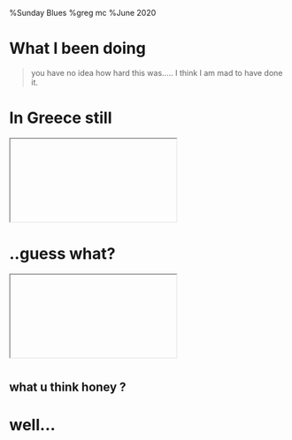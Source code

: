 %Sunday Blues
%greg mc
%June 2020

# What I been doing

>you have no idea how hard this was.....
I think I am mad to have done it.

<audio  data-autoplay ><source src="good_afternoon_i.mp3" ></audio>

# In Greece still

<div class="wrap"><iframe data-src="ttt.html" > </iframe></div>


<audio  data-autoplay ><source src="嗨我被困在希腊我不知道该怎么办_食物还可以但真的很无聊_这里没有航班.mp3" ></audio>

# ..guess what?

<div class="wrap"><iframe data-src="ppp.html" > </iframe></div>


<audio  data-autoplay ><source src="这不好我的相机需要胶卷_不像我在巴黎的所有照相馆时那样在希腊他们没有太多东西_blah.mp3" ></audio>

#

## what u think honey ?

# well...

<audio  data-autoplay ><source src="whats_in_it.mp3" ></audio>
